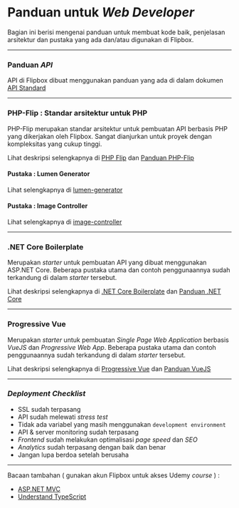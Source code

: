 # Panduan untuk *Web Developer*
Bagian ini berisi mengenai panduan untuk membuat kode baik, penjelasan arsitektur dan pustaka yang ada dan/atau digunakan di Flipbox.

---

### Panduan *API*

API di Flipbox dibuat menggunakan panduan yang ada di dalam dokumen [API Standard](https://github.com/flipboxstudio/tech-handbook/blob/develop/api-standard.md)

---
### PHP-Flip : Standar arsitektur untuk PHP

PHP-Flip merupakan standar arsitektur untuk pembuatan API berbasis PHP yang dikerjakan oleh Flipbox. Sangat dianjurkan untuk proyek dengan kompleksitas yang cukup tinggi.

Lihat deskripsi selengkapnya di [PHP Flip](https://github.com/flipboxstudio/php-flip) dan [Panduan PHP-Flip](http://flipbox.co.id/career/)

#### Pustaka : Lumen Generator
Lihat selengkapnya di [lumen-generator](https://github.com/flipboxstudio/lumen-generator)
#### Pustaka : Image Controller
Lihat selengkapnya di [image-controller](https://github.com/flipboxstudio/image-controller)

---
### .NET Core Boilerplate

Merupakan *starter* untuk pembuatan API yang dibuat menggunakan ASP.NET Core. Beberapa pustaka utama dan contoh penggunaannya sudah terkandung di dalam *starter* tersebut.

Lihat deskripsi selengkapnya di [.NET Core Boilerplate](https://github.com/flipboxstudio/boilerplate) dan [Panduan .NET Core](http://flipbox.co.id/career/)

---
### Progressive Vue

Merupakan *starter* untuk pembuatan *Single Page Web Application* berbasis *VueJS* dan *Progressive Web App*. Beberapa pustaka utama dan contoh penggunaannya sudah terkandung di dalam *starter* tersebut.

Lihat deskripsi selengkapnya di [Progressive Vue](https://github.com/flipboxstudio/progressive-vue) dan [Panduan VueJS](http://flipbox.co.id/career/)

---
### *Deployment Checklist*

- SSL sudah terpasang
- API sudah melewati *stress test*
- Tidak ada variabel yang masih menggunakan `development environment`
- API & server monitoring sudah terpasang
- *Frontend* sudah melakukan optimalisasi *page speed* dan *SEO*
- *Analytics* sudah terpasang dengan baik dan benar
- Jangan lupa berdoa setelah berusaha

---
Bacaan tambahan ( gunakan akun Flipbox untuk akses Udemy *course* ) :

- [ASP.NET MVC](https://www.udemy.com/the-complete-aspnet-mvc-5-course/learn/v4/overview)
- [Understand TypeScript](https://www.udemy.com/understanding-typescript/learn/v4/overview)